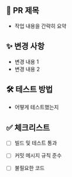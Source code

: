 ## 📌 PR 제목
- 작업 내용을 간략히 요약

## ✨ 변경 사항
- 변경 내용 1
- 변경 내용 2

## 🛠️ 테스트 방법
- 어떻게 테스트했는지

## ✅ 체크리스트
- [ ] 빌드 및 테스트 통과
- [ ] 커밋 메시지 규칙 준수
- [ ] 불필요한 코드


